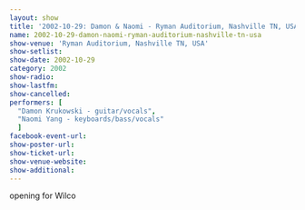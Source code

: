 ```yaml
---
layout: show
title: '2002-10-29: Damon & Naomi - Ryman Auditorium, Nashville TN, USA'
name: 2002-10-29-damon-naomi-ryman-auditorium-nashville-tn-usa
show-venue: 'Ryman Auditorium, Nashville TN, USA'
show-setlist: 
show-date: 2002-10-29
category: 2002
show-radio: 
show-lastfm: 
show-cancelled: 
performers: [
  "Damon Krukowski - guitar/vocals",
  "Naomi Yang - keyboards/bass/vocals"
  ]
facebook-event-url: 
show-poster-url: 
show-ticket-url: 
show-venue-website: 
show-additional: 
---
```


opening for Wilco